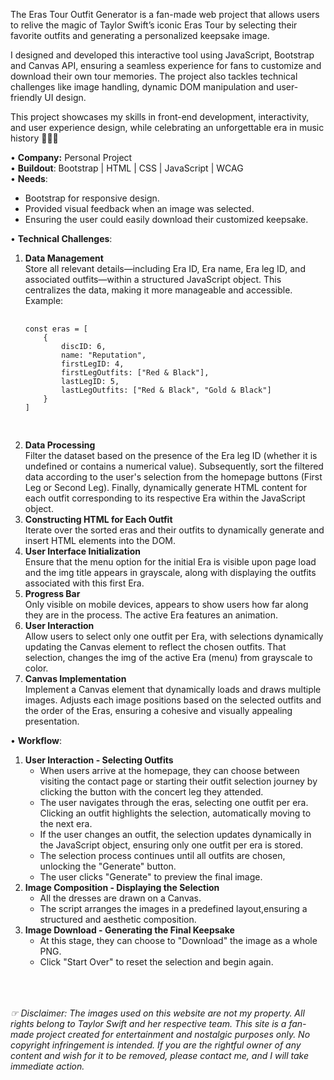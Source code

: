 The Eras Tour Outfit Generator is a fan-made web project that allows users to relive the magic of Taylor Swift’s iconic
Eras Tour by selecting their favorite outfits and generating a personalized keepsake image.

I designed and developed this interactive tool using JavaScript, Bootstrap and Canvas API, ensuring a seamless
experience for fans to customize and download their own tour memories. The project also tackles technical challenges
like image handling, dynamic DOM manipulation and user-friendly UI design.

This project showcases my skills in front-end development, interactivity, and user experience design, while celebrating
an unforgettable era in music history 🫶🏻✨

• <strong>Company:</strong> Personal Project<br />
• <strong>Buildout</strong>: Bootstrap | HTML | CSS | JavaScript | WCAG<br />
• <strong>Needs</strong>:<br />
<ul>
	<li>Bootstrap for responsive design.</li>
	<li>Provided visual feedback when an image was selected.</li>
	<li>Ensuring the user could easily download their customized keepsake.</li>
</ul>

• </i><strong>Technical Challenges</strong>:
<ol>
	<li><strong>Data Management</strong><br />
		Store all relevant details—including Era ID, Era name, Era leg ID, and associated outfits—within a structured
		JavaScript object.​ This centralizes the data, making it more manageable and accessible.​ Example:
		<pre>
			<code>
const eras = [
	{
		discID: 6,
		name: "Reputation",
		firstLegID: 4,
		firstLegOutfits: ["Red &amp; Black"],
		lastLegID: 5,
		lastLegOutfits: ["Red &amp; Black", "Gold &amp; Black"]
	}
]
			</code>
		</pre>
	</li>
	<li><strong>Data Processing</strong><br />
		Filter the dataset based on the presence of the Era leg ID (whether it is undefined or contains a numerical
		value). Subsequently, sort the filtered data according to the user's selection from the homepage buttons (First
		Leg or Second Leg). Finally, dynamically generate HTML content for each outfit corresponding to its respective
		Era within the JavaScript object.​</li>
	<li><strong>Constructing HTML for Each Outfit</strong><br />
		Iterate over the sorted eras and their outfits to dynamically generate and insert HTML elements into the DOM.
	</li>
	<li><strong>User Interface Initialization</strong><br />
		Ensure that the menu option for the initial Era is visible upon page load and the img title appears in
		grayscale, along with displaying the outfits associated with this first Era.​</li>
	<li><strong>Progress Bar</strong><br />
		Only visible on mobile devices, appears to show users how far along they are in the process. The active Era
		features an animation.</li>
	<li><strong>User Interaction</strong><br />
		Allow users to select only one outfit per Era, with selections dynamically updating the Canvas element to
		reflect the chosen outfits.​ That selection, changes the img of the active Era (menu) from grayscale to color.
	</li>
	<li><strong>Canvas Implementation</strong><br />
		Implement a Canvas element that dynamically loads and draws multiple images.​ Adjusts each image positions based
		on the selected outfits and the order of the Eras, ensuring a cohesive and visually appealing presentation.​
	</li>
</ol>

• <strong>Workflow</strong>:
<ol>
	<li><strong>User Interaction - Selecting Outfits</strong>
		<ul>
			<li>When users arrive at the homepage, they can choose between visiting the contact page or starting their
				outfit selection journey by clicking the button with the concert leg they attended.</li>
			<li>The user navigates through the eras, selecting one outfit per era. Clicking an outfit highlights the
				selection, automatically moving to the next era.</li>
			<li>If the user changes an outfit, the selection updates dynamically in the JavaScript object, ensuring only
				one outfit per era is stored.</li>
			<li>The selection process continues until all outfits are chosen, unlocking the "Generate" button.</li>
			<li>The user clicks "Generate" to preview the final image.</li>
		</ul>
	</li>
	<li><strong>Image Composition - Displaying the Selection</strong>
		<ul>
			<li>All the dresses are drawn on a Canvas.</li>
			<li>The script arranges the images in a predefined layout,ensuring a structured and aesthetic composition.
			</li>
		</ul>
	</li>
	<li><strong>Image Download - Generating the Final Keepsake</strong>
		<ul>
			<li>At this stage, they can choose to "Download" the image as a whole PNG.</li>
			<li>Click "Start Over" to reset the selection and begin again.</li>
		</ul>
	</li>
</ol><br /><br /><br />
<i>☞ Disclaimer: The images used on this website are not my property. All rights belong to Taylor Swift and her
	respective team. This site is a fan-made project created for entertainment and nostalgic purposes only. No copyright
	infringement is intended. If you are the rightful owner of any content and wish for it to be removed, please contact
	me, and I will take immediate action.</i>
